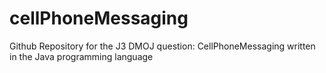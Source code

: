 # cellPhoneMessaging
Github Repository for the J3 DMOJ question: CellPhoneMessaging written in the Java programming language
